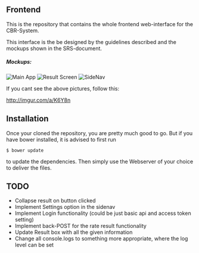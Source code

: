 Frontend
--------

This is the repository that contains the whole frontend web-interface for the CBR-System.

This interface is the be designed by the guidelines described and the mockups shown in the SRS-document.

##### Mockups:

![Main App](http://i.imgur.com/h9d4lQy.png)
![Result Screen](http://i.imgur.com/bpLCVQd.png)
![SideNav](http://i.imgur.com/38gGfpe.png)

If you cant see the above pictures, follow this:

http://imgur.com/a/K6Y8n


Installation
------------

Once your cloned the repository, you are pretty much good to go.
But if you have bower installed, it is advised to first run

    $ bower update

to update the dependencies. Then simply use the Webserver of your choice to deliver the files.

TODO
----

- Collapse result on button clicked
- Implement Settings option in the sidenav
- Implement Login functionality (could be just basic api and access token setting)
- Implement back-POST for the rate result functionality
- Update Result box with all the given information
- Change all console.logs to something more appropriate, where the log level can be set
